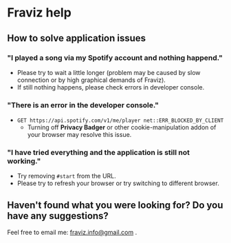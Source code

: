 # Fraviz help

## How to solve application issues

### "I played a song via my Spotify account and nothing happend."

- Please try to wait a little longer (problem may be caused by slow connection or by high graphical demands of Fraviz).
- If still nothing happens, please check errors in developer console.

### "There is an error in the developer console."

- ```GET https://api.spotify.com/v1/me/player net::ERR_BLOCKED_BY_CLIENT```
  - Turning off **Privacy Badger** or other cookie-manipulation addon of your browser may resolve this issue.

### "I have tried everything and the application is still not working."

- Try removing ```#start``` from the URL.
- Please try to refresh your browser or try switching to different browser.

## Haven't found what you were looking for? Do you have any suggestions?

Feel free to email me: fraviz.info@gmail.com .